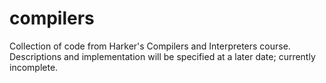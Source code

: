 # compilers
Collection of code from Harker's Compilers and Interpreters course. Descriptions and implementation will be specified at a later date; currently incomplete. 
